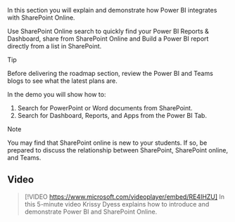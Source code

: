 In this section you will explain and demonstrate how Power BI integrates with SharePoint Online. 

Use SharePoint Online search to quickly find your Power BI Reports & Dashboard, share from SharePoint Online and Build a Power BI report directly from a list in SharePoint.

> [!TIP]
> Before delivering the roadmap section, review the Power BI and Teams blogs to see what the latest plans are.

In the demo you will show how to:
1. Search for PowerPoint or Word documents from SharePoint.
1. Search for Dashboard, Reports, and Apps from the Power BI Tab.


> [!NOTE]
> You may find that SharePoint online is new to your students. If so, be prepared to discuss the relationship between SharePoint, SharePoint online, and Teams.

## Video
> [!VIDEO https://www.microsoft.com/videoplayer/embed/RE4IHZU] 
> In this 5-minute video Krissy Dyess explains how to introduce and demonstrate Power BI and SharePoint Online.
